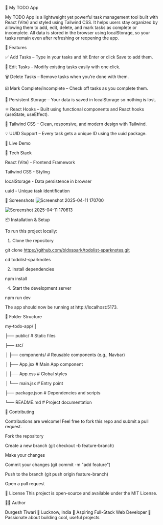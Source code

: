 📝 My TODO App

My TODO App is a lightweight yet powerful task management tool built with React (Vite) and styled using Tailwind CSS. It helps users stay organized by allowing them to add, edit, delete, and mark tasks as complete or incomplete. All data is stored in the browser using localStorage, so your tasks remain even after refreshing or reopening the app.

🌟 Features

✅ Add Tasks – Type in your tasks and hit Enter or click Save to add them.

📝 Edit Tasks – Modify existing tasks easily with one click.

🗑️ Delete Tasks – Remove tasks when you're done with them.

☑️ Mark Complete/Incomplete – Check off tasks as you complete them.

🔁 Persistent Storage – Your data is saved in localStorage so nothing is lost.

⚛️ React Hooks – Built using functional components and React hooks (useState, useEffect).

🎨 Tailwind CSS – Clean, responsive, and modern design with Tailwind.

💡 UUID Support – Every task gets a unique ID using the uuid package.

🚀 Live Demo



🧰 Tech Stack

React (Vite) - Frontend Framework

Tailwind CSS -	Styling

localStorage -	Data persistence in browser

uuid -	Unique task identification

📸 Screenshots
![Screenshot 2025-04-11 170700](https://github.com/user-attachments/assets/1b3f2a95-87d8-4016-baba-cc513a22852b)

![Screenshot 2025-04-11 170613](https://github.com/user-attachments/assets/f572ee8e-8cde-41f4-8b69-43a7567078e5)


📦 Installation & Setup

To run this project locally:

1. Clone the repository

git clone https://github.com/bldxspark/todolist-sparknotes.git

cd todolist-sparknotes

2. Install dependencies
   
npm install

4. Start the development server

npm run dev

The app should now be running at http://localhost:5173.

📁 Folder Structure

my-todo-app/
│

├── public/               # Static files

├── src/

│   ├── components/       # Reusable components (e.g., Navbar)

│   ├── App.jsx           # Main App component

│   ├── App.css           # Global styles

│   └── main.jsx          # Entry point

├── package.json          # Dependencies and scripts

└── README.md             # Project documentation

🤝 Contributing

Contributions are welcome! Feel free to fork this repo and submit a pull request.

Fork the repository

Create a new branch (git checkout -b feature-branch)

Make your changes

Commit your changes (git commit -m "add feature")

Push to the branch (git push origin feature-branch)

Open a pull request

📃 License
This project is open-source and available under the MIT License.

🙋‍♂️ Author

Durgesh Tiwari
📍 Lucknow, India
💼 Aspiring Full-Stack Web Developer
🧠 Passionate about building cool, useful projects
